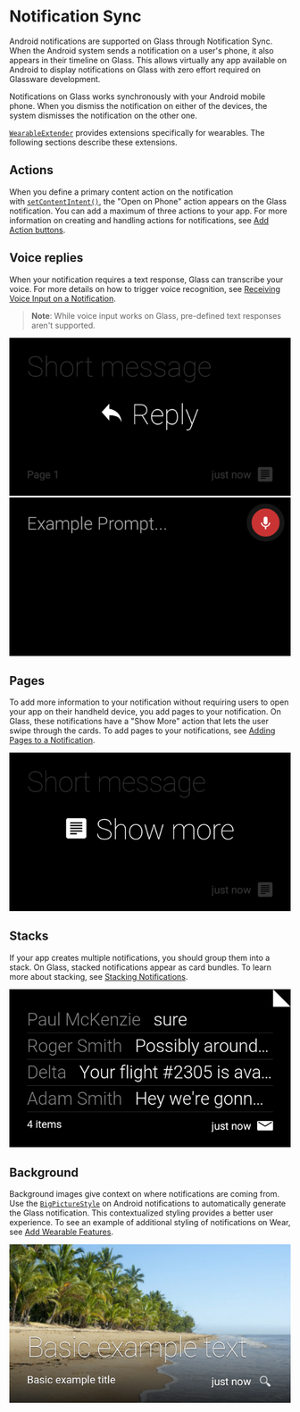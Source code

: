 # Notification Sync

Android notifications are supported on Glass through Notification Sync. When the Android system sends a notification on a user's phone, it also appears in their timeline on Glass. This allows virtually any app available on Android to display notifications on Glass with zero effort required on Glassware development.

Notifications on Glass works synchronously with your Android mobile phone. When you dismiss the notification on either of the devices, the system dismisses the notification on the other one.

[`WearableExtender`](https://developer.android.com/reference/android/support/v4/app/NotificationCompat.WearableExtender) provides extensions specifically for wearables. The following sections describe these extensions.

## Actions

When you define a primary content action on the notification with [`setContentIntent()`](https://developer.android.com/reference/android/support/v4/app/NotificationCompat.Builder.html#setContentIntent(android.app.PendingIntent)), the "Open on Phone" action appears on the Glass notification. You can add a maximum of three actions to your app. For more information on creating and handling actions for notifications, see [Add Action buttons](https://developer.android.com/training/wearables/notifications/creating.html#ActionButtons).

## Voice replies

When your notification requires a text response, Glass can transcribe your voice. For more details on how to trigger voice recognition, see [Receiving Voice Input on a Notification](https://developer.android.com/training/wearables/notifications/voice-input.html).

> **Note**: While voice input works on Glass, pre-defined text responses aren't supported.

![](./static/notification_card_reply_action.png)
![](./static/notification_card_voice_input.png)

## Pages

To add more information to your notification without requiring users to open your app on their handheld device, you add pages to your notification. On Glass, these notifications have a "Show More" action that lets the user swipe through the cards. To add pages to your notifications, see [Adding Pages to a Notification](https://developer.android.com/training/wearables/notifications/pages.html).

![](./static/notification_card_pages.png)

## Stacks

If your app creates multiple notifications, you should group them into a stack. On Glass, stacked notifications appear as card bundles. To learn more about stacking, see [Stacking Notifications](https://developer.android.com/training/wearables/notifications/stacks.html).

![](./static/notification_card_bundle.png)

## Background

Background images give context on where notifications are coming from. Use the [`BigPictureStyle`](https://developer.android.com/reference/android/app/Notification.BigPictureStyle.html) on Android notifications to automatically generate the Glass notification. This contextualized styling provides a better user experience. To see an example of additional styling of notifications on Wear, see [Add Wearable Features](https://developer.android.com/training/wearables/notifications/creating.html#AddWearableFeatures).

![](./static/notification_card_bigpicture.png)
